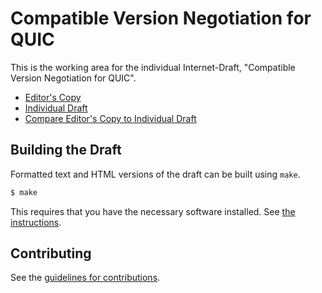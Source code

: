 # Compatible Version Negotiation for QUIC

This is the working area for the individual Internet-Draft, "Compatible Version Negotiation for QUIC".

* [Editor's Copy](https://quicwg.org/version-negotiation/draft-ietf-quic-version-negotiation.html)
* [Individual Draft](https://tools.ietf.org/html/draft-ietf-quic-version-negotiation)
* [Compare Editor's Copy to Individual Draft](https://quicwg.org/version-negotiation/#go.draft-ietf-quic-version-negotiation.diff)

## Building the Draft

Formatted text and HTML versions of the draft can be built using `make`.

```sh
$ make
```

This requires that you have the necessary software installed.  See
[the instructions](https://github.com/martinthomson/i-d-template/blob/master/doc/SETUP.md).


## Contributing

See the
[guidelines for contributions](https://github.com/quicwg/version-negotiation/blob/master/CONTRIBUTING.md).
